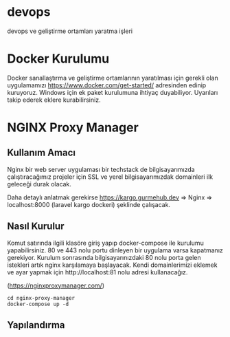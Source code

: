# devops
devops ve geliştirme ortamları yaratma işleri

# Docker Kurulumu
Docker sanallaştırma ve geliştirme ortamlarının yaratılması için gerekli olan uygulamamızı https://www.docker.com/get-started/ adresinden edinip kuruyoruz. Windows için ek paket kurulumuna ihtiyaç duyabiliyor. Uyarıları takip ederek eklere kurabilirsiniz.

# NGINX Proxy Manager

## Kullanım Amacı
Nginx bir web server uygulaması bir techstack de bilgisayarımızda çalıştıracağımız projeler için SSL ve yerel bilgisayarımızdak domainleri ilk geleceği durak olacak.

Daha detaylı anlatmak gerekirse https://kargo.gurmehub.dev => Nginx => localhost:8000 (laravel kargo dockeri) şeklinde çalışacak.

## Nasıl Kurulur

Komut satırında ilgili klasöre giriş yapıp docker-compose ile kurulumu yapabilirsiniz. 80 ve 443 nolu portu dinleyen bir uygulama varsa kapatmanız gerekiyor. Kurulum sonrasında bilgisayarınızdaki 80 nolu porta gelen istekleri artık nginx karşılamaya başlayacak. Kendi domainlerimizi eklemek ve ayar yapmak için http://localhost:81 nolu adresi kullanacağız.

(https://nginxproxymanager.com/)

```
cd nginx-proxy-manager
docker-compose up -d
```
## Yapılandırma